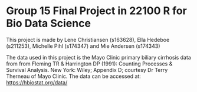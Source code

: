 # Group 15 Final Project in 22100 R for Bio Data Science

This project is made by Lene Christiansen (s163628), Ella Hedeboe (s211253), Michelle Pihl (s174347) and Mie Andersen (s174343)

The data used in this project is the Mayo Clinic primary biliary cirrhosis data from from Fleming TR & Harrington DP (1991): Counting Processes & Survival Analysis. New York: Wiley; Appendix D; courtesy Dr Terry Therneau of Mayo Clinic. 
The data can be accessed at: https://hbiostat.org/data/
